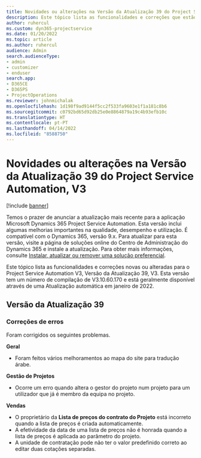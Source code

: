 ```yaml
---
title: Novidades ou alterações na Versão da Atualização 39 do Project Service Automation, V3
description: Este tópico lista as funcionalidades e correções que estão disponíveis na Versão de Atualização 39 do Microsoft Dynamics 365 Project Service Automation, V3.
author: ruhercul
ms.custom: dyn365-projectservice
ms.date: 01/20/2022
ms.topic: article
ms.author: ruhercul
audience: Admin
search.audienceType:
- admin
- customizer
- enduser
search.app:
- D365CE
- D365PS
- ProjectOperations
ms.reviewer: johnmichalak
ms.openlocfilehash: 1d198f9ad9144f5cc2f533fa9603e1f1a181c8b6
ms.sourcegitcommit: c0792bd65d92db25e0e8864879a19c4b93efb10c
ms.translationtype: HT
ms.contentlocale: pt-PT
ms.lasthandoff: 04/14/2022
ms.locfileid: "8588750"
---
```

# <a name="whats-new-or-changed-in-project-service-automation-update-release-39-v3"></a>Novidades ou alterações na Versão da Atualização 39 do Project Service Automation, V3

[!include [banner](../includes/psa-now-project-operations.md)]

Temos o prazer de anunciar a atualização mais recente para a aplicação Microsoft Dynamics 365 Project Service Automation. Esta versão inclui algumas melhorias importantes na qualidade, desempenho e utilização. É compatível com o Dynamics 365, versão 9.x. Para atualizar para esta versão, visite a página de soluções online do Centro de Administração do Dynamics 365 e instale a atualização. Para obter mais informações, consulte [Instalar, atualizar ou remover uma solução preferencial](/power-platform/admin/install-remove-preferred-solution).

Este tópico lista as funcionalidades e correções novas ou alteradas para o Project Service Automation V3, Versão da Atualização 39, V3. Esta versão tem um número de compilação de V3.10.60.170 e está geralmente disponível através de uma Atualização automática em janeiro de 2022.

## <a name="update-release-39"></a>Versão da Atualização 39

### <a name="bug-fixes"></a>Correções de erros

Foram corrigidos os seguintes problemas.

**Geral**

- Foram feitos vários melhoramentos ao mapa do site para tradução árabe.

**Gestão de Projetos**

- Ocorre um erro quando altera o gestor do projeto num projeto para um utilizador que já é membro da equipa no projeto.

**Vendas**

- O proprietário da **Lista de preços do contrato do Projeto** está incorreto quando a lista de preços é criada automaticamente. 
- A efetividade da data de uma lista de preços não é honrada quando a lista de preços é aplicada ao parâmetro do projeto.
- A unidade de contratação pode não ter o valor predefinido correto ao editar duas cotações separadas.
